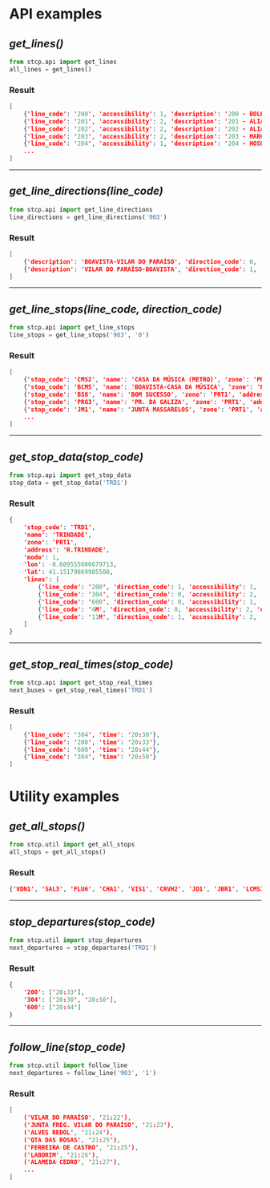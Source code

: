 # API examples

## _get_lines()_
```PYTHON
from stcp.api import get_lines
all_lines = get_lines()
```

### Result
```JSON
[
    {'line_code': '200', 'accessibility': 1, 'description': '200 - BOLHÃO-CAST. QUEIJO'}, 
    {'line_code': '201', 'accessibility': 2, 'description': '201 - ALIADOS-VISO'}, 
    {'line_code': '202', 'accessibility': 2, 'description': '202 - ALIADOS-PASSEIO ALEGRE (VIA AV. BESSA)'}, 
    {'line_code': '203', 'accessibility': 2, 'description': '203 - MARQUÊS - CAST.QUEIJO'}, 
    {'line_code': '204', 'accessibility': 1, 'description': '204 - HOSPITAL DE S.JOÃO - FOZ'},
    ...
]
```

---

## _get_line_directions(line_code)_
```PYTHON
from stcp.api import get_line_directions
line_directions = get_line_directions('903')
```

### Result
```JSON
[
    {'description': 'BOAVISTA-VILAR DO PARAÍSO', 'direction_code': 0, 'readable': '903 VILAR DO PARAÍSO'}, 
    {'description': 'VILAR DO PARAÍSO-BOAVISTA', 'direction_code': 1, 'readable': '903 BOAVISTA'}
]
```

---

## _get_line_stops(line_code, direction_code)_
```PYTHON
from stcp.api import get_line_stops
line_stops = get_line_stops('903', '0')
```

### Result
```JSON
[
    {'stop_code': 'CMS2', 'name': 'CASA DA MÚSICA (METRO)', 'zone': 'PRT1', 'address': 'CASA DA MÚSICA', 'seq': 1},
    {'stop_code': 'BCM5', 'name': 'BOAVISTA-CASA DA MÚSICA', 'zone': 'PRT1', 'address': 'AV.FRANÇA', 'seq': 2}, 
    {'stop_code': 'BS8', 'name': 'BOM SUCESSO', 'zone': 'PRT1', 'address': 'LGO.FERREIRA LAPA', 'seq': 3}, 
    {'stop_code': 'PRG3', 'name': 'PR. DA GALIZA', 'zone': 'PRT1', 'address': 'PR.GALIZA', 'seq': 4},
    {'stop_code': 'JM1', 'name': 'JUNTA MASSARELOS', 'zone': 'PRT1', 'address': 'R.CAMPO ALEGRE', 'seq': 5},
    ...
]
```
---

## _get_stop_data(stop_code)_
```PYTHON
from stcp.api import get_stop_data
stop_data = get_stop_data('TRD1')
```

### Result
```JSON
{
    'stop_code': 'TRD1',
    'name': 'TRINDADE', 
    'zone': 'PRT1', 
    'address': 'R.TRINDADE', 
    'mode': 1, 
    'lon': -8.609555606679713, 
    'lat': 41.15179869985508, 
    'lines': [
        {'line_code': '200', 'direction_code': 1, 'accessibility': 1, 'description': 'BOLHÃO'},
        {'line_code': '304', 'direction_code': 0, 'accessibility': 2, 'description': 'STA. LUZIA'},
        {'line_code': '600', 'direction_code': 0, 'accessibility': 1, 'description': 'MAIA(BARCA)'},
        {'line_code': '4M', 'direction_code': 0, 'accessibility': 2, 'description': 'MAIA (CÂMARA)'},
        {'line_code': '11M', 'direction_code': 1, 'accessibility': 2, 'description': 'HOSP. S. JOÃO'}
    ]
}
```
---

## _get_stop_real_times(stop_code)_
```PYTHON
from stcp.api import get_stop_real_times
next_buses = get_stop_real_times('TRD1')
```

### Result
```JSON
[
    {'line_code': '304', 'time': '20:30'}, 
    {'line_code': '200', 'time': '20:33'}, 
    {'line_code': '600', 'time': '20:44'}, 
    {'line_code': '304', 'time': '20:50'}
]
```

# Utility examples

## _get_all_stops()_
```PYTHON
from stcp.util import get_all_stops
all_stops = get_all_stops()
```

### Result
```JSON
{'VDN1', 'SAL3', 'FLU6', 'CHA1', 'VIS1', 'CRVH2', 'JD1', 'JBR1', 'LCMS1', ...}
```
---

## _stop_departures(stop_code)_
```PYTHON
from stcp.util import stop_departures
next_departures = stop_departures('TRD1')
```

### Result
```JSON
{
    '200': ['20:33'],
    '304': ['20:30', '20:50'],
    '600': ['20:44']
}
```
---

## _follow_line(stop_code)_
```PYTHON
from stcp.util import follow_line
next_departures = follow_line('903', '1')
```

### Result
```JSON
[
    ('VILAR DO PARAÍSO', '21:22'), 
    ('JUNTA FREG. VILAR DO PARAÍSO', '21:23'), 
    ('ALVES REDOL', '21:24'), 
    ('QTA DAS ROSAS', '21:25'), 
    ('FERREIRA DE CASTRO', '21:25'),
    ('LABORIM', '21:26'), 
    ('ALAMEDA CEDRO', '21:27'),
    ...
]
```
